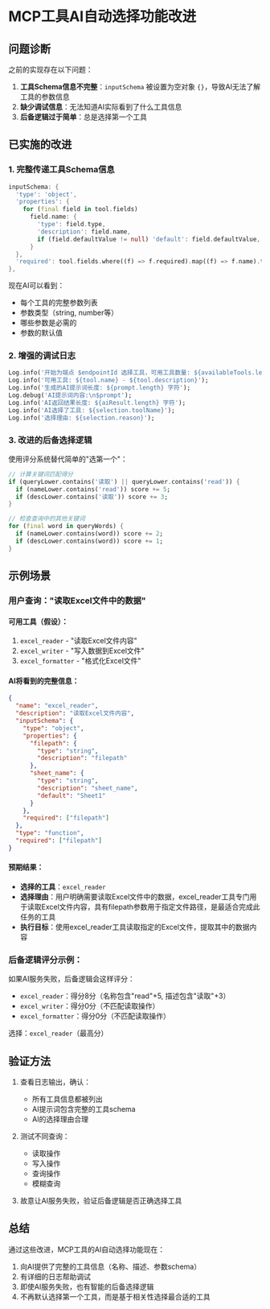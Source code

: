 # MCP工具AI自动选择功能改进

## 问题诊断

之前的实现存在以下问题：

1. **工具Schema信息不完整**：`inputSchema` 被设置为空对象 `{}`，导致AI无法了解工具的参数信息
2. **缺少调试信息**：无法知道AI实际看到了什么工具信息
3. **后备逻辑过于简单**：总是选择第一个工具

## 已实施的改进

### 1. 完整传递工具Schema信息

```dart
inputSchema: {
  'type': 'object',
  'properties': {
    for (final field in tool.fields)
      field.name: {
        'type': field.type,
        'description': field.name,
        if (field.defaultValue != null) 'default': field.defaultValue,
      }
  },
  'required': tool.fields.where((f) => f.required).map((f) => f.name).toList(),
},
```

现在AI可以看到：
- 每个工具的完整参数列表
- 参数类型（string, number等）
- 哪些参数是必需的
- 参数的默认值

### 2. 增强的调试日志

```dart
Log.info('开始为端点 $endpointId 选择工具，可用工具数量: ${availableTools.length}');
Log.info('可用工具: ${tool.name} - ${tool.description}');
Log.info('生成的AI提示词长度: ${prompt.length} 字符');
Log.debug('AI提示词内容:\n$prompt');
Log.info('AI返回结果长度: ${aiResult.length} 字符');
Log.info('AI选择了工具: ${selection.toolName}');
Log.info('选择理由: ${selection.reason}');
```

### 3. 改进的后备选择逻辑

使用评分系统替代简单的"选第一个"：

```dart
// 计算关键词匹配得分
if (queryLower.contains('读取') || queryLower.contains('read')) {
  if (nameLower.contains('read')) score += 5;
  if (descLower.contains('读取')) score += 3;
}

// 检查查询中的其他关键词
for (final word in queryWords) {
  if (nameLower.contains(word)) score += 2;
  if (descLower.contains(word)) score += 1;
}
```

## 示例场景

### 用户查询："读取Excel文件中的数据"

#### 可用工具（假设）：
1. `excel_reader` - "读取Excel文件内容"
2. `excel_writer` - "写入数据到Excel文件"
3. `excel_formatter` - "格式化Excel文件"

#### AI将看到的完整信息：
```json
{
  "name": "excel_reader",
  "description": "读取Excel文件内容",
  "inputSchema": {
    "type": "object",
    "properties": {
      "filepath": {
        "type": "string",
        "description": "filepath"
      },
      "sheet_name": {
        "type": "string",
        "description": "sheet_name",
        "default": "Sheet1"
      }
    },
    "required": ["filepath"]
  },
  "type": "function",
  "required": ["filepath"]
}
```

#### 预期结果：
- **选择的工具**：`excel_reader`
- **选择理由**：用户明确需要读取Excel文件中的数据，excel_reader工具专门用于读取Excel文件内容，具有filepath参数用于指定文件路径，是最适合完成此任务的工具
- **执行目标**：使用excel_reader工具读取指定的Excel文件，提取其中的数据内容

### 后备逻辑评分示例：

如果AI服务失败，后备逻辑会这样评分：
- `excel_reader`：得分8分（名称包含"read"+5, 描述包含"读取"+3）
- `excel_writer`：得分0分（不匹配读取操作）
- `excel_formatter`：得分0分（不匹配读取操作）

选择：`excel_reader`（最高分）

## 验证方法

1. 查看日志输出，确认：
   - 所有工具信息都被列出
   - AI提示词包含完整的工具schema
   - AI的选择理由合理

2. 测试不同查询：
   - 读取操作
   - 写入操作
   - 查询操作
   - 模糊查询

3. 故意让AI服务失败，验证后备逻辑是否正确选择工具

## 总结

通过这些改进，MCP工具的AI自动选择功能现在：
1. 向AI提供了完整的工具信息（名称、描述、参数schema）
2. 有详细的日志帮助调试
3. 即使AI服务失败，也有智能的后备选择逻辑
4. 不再默认选择第一个工具，而是基于相关性选择最合适的工具
